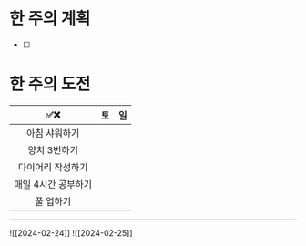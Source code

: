 # 한 주의 계획
- [ ] 

# 한 주의 도전
| ✅❌ | 토 | 일 |
| :--: | :--: | :--: |
| 아침 샤워하기 |  |  |
| 양치 3번하기 |  |  |
| 다이어리 작성하기 |  |  |
| 매일 4시간 공부하기 |  |  |
| 풀 업하기 |  |  |

---
![[2024-02-24]]
![[2024-02-25]]